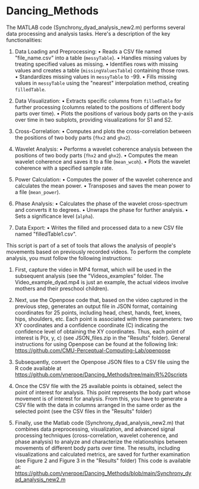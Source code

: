 # Dancing_Methods
The MATLAB code (Synchrony_dyad_analysis_new2.m) performs several data processing and analysis tasks. Here's a description of the key functionalities:

1. Data Loading and Preprocessing:
•	Reads a CSV file named "file_name.csv" into a table (`messyTable`).
•	Handles missing values by treating specified values as missing.
•	Identifies rows with missing values and creates a table (`missingValuesTable`) containing those rows.
•	Standardizes missing values in `messyTable` to -99.
•	Fills missing values in `messyTable` using the "nearest" interpolation method, creating `filledTable`.

2. Data Visualization:
•	Extracts specific columns from `filledTable` for further processing (columns related to the positions of different body parts over time).
•	Plots the positions of various body parts on the y-axis over time in two subplots, providing visualizations for S1 and S2.

3. Cross-Correlation:
•	Computes and plots the cross-correlation between the positions of two body parts (`fhx2` and `ghx2`).

4. Wavelet Analysis:
•	Performs a wavelet coherence analysis between the positions of two body parts (`fhx2` and `ghx2`).
•	Computes the mean wavelet coherence and saves it to a file (`mean_wcoh`).
•	Plots the wavelet coherence with a specified sample rate.

5. Power Calculation:
•	Computes the power of the wavelet coherence and calculates the mean power.
•	Transposes and saves the mean power to a file (`mean_power`).

6. Phase Analysis:
•	Calculates the phase of the wavelet cross-spectrum and converts it to degrees.
•	Unwraps the phase for further analysis.
•	Sets a significance level (`alpha`).

7. Data Export:
•	Writes the filled and processed data to a new CSV file named "filledTable1.csv".

This script is part of a set of tools that allows the analysis of people's movements based on previously recorded videos. To perform the complete analysis, you must follow the following instructions:

1. First, capture the video in MP4 format, which will be used in the subsequent analysis (see the "Videos_examples" folder.
   The Video_example_dyad.mp4 is just an example, the actual videos involve mothers and their preschool children).

3. Next, use the Openpose code that, based on the video captured in the previous step, generates an output file in JSON format, 
containing coordinates for 25 points, including head, chest, hands, feet, knees, hips, shoulders, etc. Each point is associated with three parameters:
two XY coordinates and a confidence coordinate (C) indicating the confidence level of obtaining the XY coordinates. 
Thus, each point of interest is P(x, y, c) (see JSON_files.zip in the "Results" folder).
General instructions for using Openpose can be found at the following link: https://github.com/CMU-Perceptual-Computing-Lab/openpose

4. Subsequently, convert the Openpose JSON files to a CSV file using the R code available at https://github.com/ynerpoe/Dancing_Methods/tree/main/R%20scripts

5. Once the CSV file with the 25 available points is obtained, select the point of interest for analysis. 
This point represents the body part whose movement is of interest for analysis. 
From this, you have to generate a CSV file with the data in columns arranged in the same 
order as the selected point (see the CSV files in the "Results" folder)

6. Finally, use the Matlab code (Synchrony_dyad_analysis_new2.m) that combines data preprocessing, visualization, 
and advanced signal processing techniques (cross-correlation, wavelet coherence, and phase analysis) to analyze 
and characterize the relationships between movements of different body parts over time. 
The results, including visualizations and calculated metrics, are saved for further examination (see Figure 2 and Figure 3 in the "Results" folder)
This code is available at: https://github.com/ynerpoe/Dancing_Methods/blob/main/Synchrony_dyad_analysis_new2.m 


